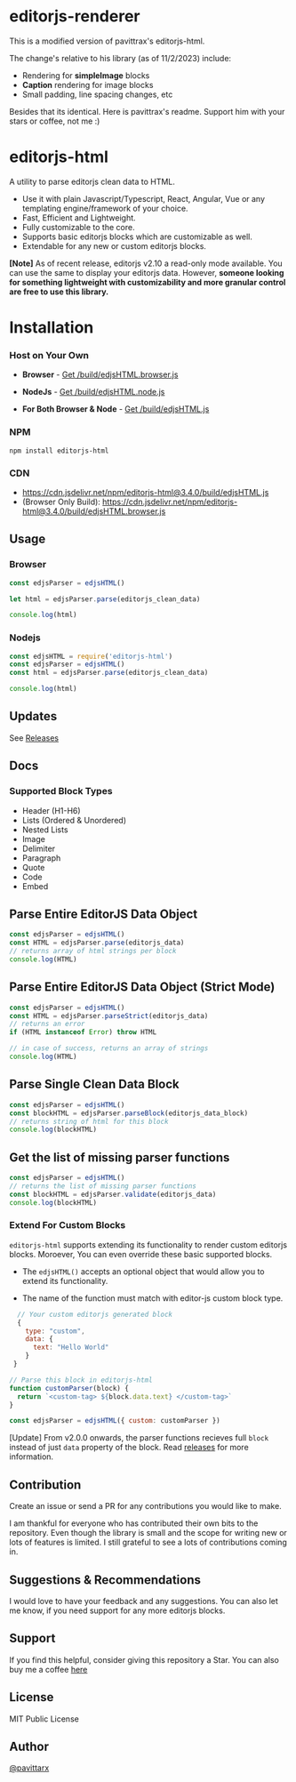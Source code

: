 # editorjs-renderer

This is a modified version of pavittrax's editorjs-html.

The change's relative to his library (as of 11/2/2023) include:

- Rendering for **simpleImage** blocks
- **Caption** rendering for image blocks
- Small padding, line spacing changes, etc

Besides that its identical. Here is pavittrax's readme. Support him with your stars or coffee, not me :)

# editorjs-html

A utility to parse editorjs clean data to HTML.

- Use it with plain Javascript/Typescript, React, Angular, Vue or any templating engine/framework of your choice.
- Fast, Efficient and Lightweight.
- Fully customizable to the core.
- Supports basic editorjs blocks which are customizable as well.
- Extendable for any new or custom editorjs blocks.

**[Note]** As of recent release, editorjs v2.10 a read-only mode available. You can use the same to display your editorjs data. However, **someone looking for something lightweight with customizability and more granular control are free to use this library.**

# Installation

### Host on Your Own

- **Browser** - [Get /build/edjsHTML.browser.js](./build/edjsHTML.browser.js)

- **NodeJs** - [Get /build/edjsHTML.node.js](./build/edjsHTML.node.js)

- **For Both Browser & Node** - [Get /build/edjsHTML.js](./build/edjsHTML.js)

### NPM

```shell
npm install editorjs-html
```

### CDN

- https://cdn.jsdelivr.net/npm/editorjs-html@3.4.0/build/edjsHTML.js
- (Browser Only Build): https://cdn.jsdelivr.net/npm/editorjs-html@3.4.0/build/edjsHTML.browser.js

## Usage

### Browser

```js
const edjsParser = edjsHTML()

let html = edjsParser.parse(editorjs_clean_data)

console.log(html)
```

### Nodejs

```js
const edjsHTML = require('editorjs-html')
const edjsParser = edjsHTML()
const html = edjsParser.parse(editorjs_clean_data)

console.log(html)
```

## Updates

See [Releases](https://github.com/pavittarx/editorjs-html/releases)

## Docs

### Supported Block Types

- Header (H1-H6)
- Lists (Ordered & Unordered)
- Nested Lists
- Image
- Delimiter
- Paragraph
- Quote
- Code
- Embed

## Parse Entire EditorJS Data Object

```js
const edjsParser = edjsHTML()
const HTML = edjsParser.parse(editorjs_data)
// returns array of html strings per block
console.log(HTML)
```

## Parse Entire EditorJS Data Object (Strict Mode)

```js
const edjsParser = edjsHTML()
const HTML = edjsParser.parseStrict(editorjs_data)
// returns an error
if (HTML instanceof Error) throw HTML

// in case of success, returns an array of strings
console.log(HTML)
```

## Parse Single Clean Data Block

```js
const edjsParser = edjsHTML()
const blockHTML = edjsParser.parseBlock(editorjs_data_block)
// returns string of html for this block
console.log(blockHTML)
```

## Get the list of missing parser functions

```js
const edjsParser = edjsHTML()
// returns the list of missing parser functions
const blockHTML = edjsParser.validate(editorjs_data)
console.log(blockHTML)
```

### Extend For Custom Blocks

`editorjs-html` supports extending its functionality to render custom editorjs blocks. Moroever, You can even override these basic supported blocks.

- The `edjsHTML()` accepts an optional object that would allow you to extend its functionality.

- The name of the function must match with editor-js custom block type.

```js
  // Your custom editorjs generated block
  {
    type: "custom",
    data: {
      text: "Hello World"
    }
 }

```

```js
// Parse this block in editorjs-html
function customParser(block) {
  return `<custom-tag> ${block.data.text} </custom-tag>`
}

const edjsParser = edjsHTML({ custom: customParser })
```

[Update] From v2.0.0 onwards, the parser functions recieves full `block` instead of just `data` property of the block. Read [releases](https://github.com/pavittarx/editorjs-html/releases) for more information.

## Contribution

Create an issue or send a PR for any contributions you would like to make.

I am thankful for everyone who has contributed their own bits to the repository. Even though the library is small and the scope for writing new or lots of features is limited. I still grateful to see a lots of contributions coming in.

## Suggestions & Recommendations

I would love to have your feedback and any suggestions. You can also let me know, if you need support for any more editorjs blocks.

## Support

If you find this helpful, consider giving this repository a Star. You can also buy me a coffee [here](https://www.buymeacoffee.com/pavittarx)

## License

MIT Public License

## Author

[@pavittarx](https://github.com/pavittarx)
